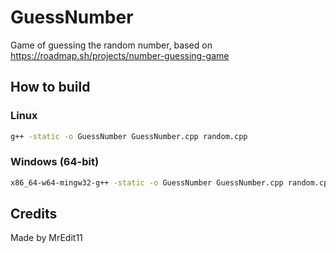 # GuessNumber
Game of guessing the random number, based on https://roadmap.sh/projects/number-guessing-game
## How to build
### Linux
```Bash
g++ -static -o GuessNumber GuessNumber.cpp random.cpp
```
### Windows (64-bit) 
```Bash
x86_64-w64-mingw32-g++ -static -o GuessNumber GuessNumber.cpp random.cpp
```

## Credits
Made by MrEdit11
